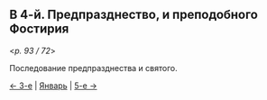 ## В 4-й. Предпразднество, и преподобного Фостирия

<*p. 93 / 72*>

Последование предпразднества и святого. 

[← 3-е](01_03_MES.ru.md) | [Январь](README.md#4-й) | [5-е →](01_05_MES.ru.md)

